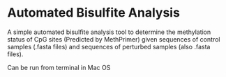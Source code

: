 # Automated Bisulfite Analysis
A simple automated bisulfite analysis tool to determine the methylation status of CpG sites (Predicted by MethPrimer) given sequences of control samples (.fasta files) and sequences of perturbed samples (also .fasta files).

Can be run from terminal in Mac OS

